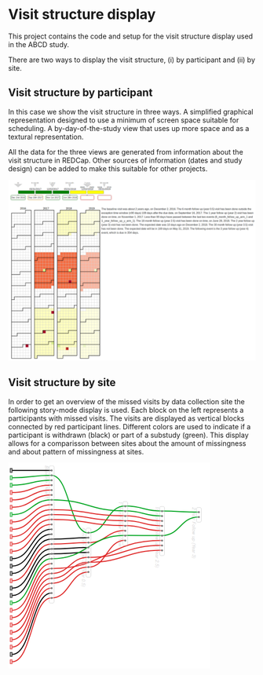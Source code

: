 # Visit structure display

This project contains the code and setup for the visit structure display used in the ABCD study.

There are two ways to display the visit structure, (i) by participant and (ii) by site.

## Visit structure by participant

In this case we show the visit structure in three ways. A simplified graphical representation designed to use a minimum of screen space suitable for scheduling. A by-day-of-the-study view that uses up more space and as a textural representation.

All the data for the three views are generated from information about the visit structure in REDCap. Other sources of information (dates and study design) can be added to make this suitable for other projects.

![visit structure by participant](https://raw.githubusercontent.com/ABCD-STUDY/visit-structure/master/images/visit-structure.png)

## Visit structure by site

In order to get an overview of the missed visits by data collection site the following story-mode display is used. Each block on the left represents a participants with missed visits. The visits are displayed as vertical blocks connected by red participant lines. Different colors are used to indicate if a participant is withdrawn (black) or part of a substudy (green). This display allows for a comparisson between sites about the amount of missingness and about pattern of missingness at sites.

![story mode missed visits](https://raw.githubusercontent.com/ABCD-STUDY/visit-structure/master/images/story-mode.png)
